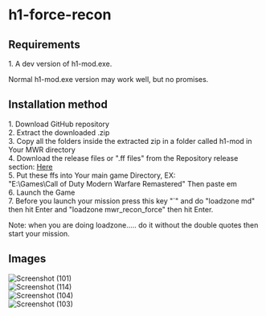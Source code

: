 # h1-force-recon

<h2>Requirements</h2>
1. A dev version of h1-mod.exe.
<p>Normal h1-mod.exe version may work well, but no promises.</p>

<h2>Installation method</h2>
1. Download GitHub repository<br>
2. Extract the downloaded .zip<br>
3. Copy all the folders inside the extracted zip in a folder called h1-mod in Your MWR directory<br>
4. Download the release files or ".ff files" from the Repository release section: <a href="https://github.com/3bdulra7manAmir/h1-force-recon/releases">Here</a><br>
5. Put these ffs into Your main game Directory, EX:<br>"E:\Games\Call of Duty Modern Warfare Remastered" Then paste em<br>
6. Launch the Game<br>
7. Before you launch your mission press this key "`" and do "loadzone md" then hit Enter and "loadzone mwr_recon_force" then hit Enter.<br>
<p>Note: when you are doing loadzone..... do it without the double quotes then start your mission.</p>

<h2>Images</h2>

![Screenshot (101)](https://github.com/3bdulra7manAmir/h1-force-recon/assets/64253660/435e9b2e-9175-45dd-a012-da06e892dbcf)
<br>
![Screenshot (114)](https://github.com/3bdulra7manAmir/h1-force-recon/assets/64253660/aa9f5739-b41f-498a-9dca-3274f065c546)
<br>
![Screenshot (104)](https://github.com/3bdulra7manAmir/h1-force-recon/assets/64253660/a9833cae-1b30-4f14-b078-41bf880c431e)
<br>
![Screenshot (103)](https://github.com/3bdulra7manAmir/h1-force-recon/assets/64253660/e622e815-6d6c-427a-8617-552800cf1942)
